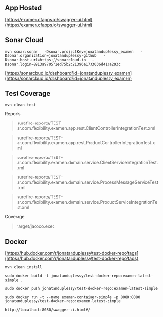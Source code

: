 ## App Hosted
[https://examen.cfapps.io/swagger-ui.html](https://examen.cfapps.io/swagger-ui.html)

## Sonar Cloud

`mvn sonar:sonar   -Dsonar.projectKey=jonatanduplessy_examen   -Dsonar.organization=jonatanduplessy-github   -Dsonar.host.url=https://sonarcloud.io   -Dsonar.login=8913a970571ed75b2d21396a1733036d41ca293c`

[https://sonarcloud.io/dashboard?id=jonatanduplessy_examen](https://sonarcloud.io/dashboard?id=jonatanduplessy_examen)

## Test Coverage

`mvn clean test`

Reports
> surefire-reports/TEST-ar.com.flexibility.examen.app.rest.ClientControllerIntegrationTest.xml

> surefire-reports/TEST-ar.com.flexibility.examen.app.rest.ProductControllerIntegrationTest.xml

> surefire-reports/TEST-ar.com.flexibility.examen.domain.service.ClientServiceIntegrationTest.xml

> surefire-reports/TEST-ar.com.flexibility.examen.domain.service.ProcessMessageServiceTest.xml

> surefire-reports/TEST-ar.com.flexibility.examen.domain.service.ProductServiceIntegrationTest.xml

Coverage
> target/jacoco.exec


## Docker 

[https://hub.docker.com/r/jonatanduplessy/test-docker-repo/tags](https://hub.docker.com/r/jonatanduplessy/test-docker-repo/tags)

`mvn clean install`

`sudo docker build -t jonatanduplessy/test-docker-repo:examen-latest-simple .`

`sudo docker push jonatanduplessy/test-docker-repo:examen-latest-simple`

`sudo docker run -t --name examen-container-simple -p 8080:8080 jonatanduplessy/test-docker-repo:examen-latest-simple`

`http://localhost:8080/swagger-ui.html#/`
